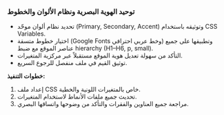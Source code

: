 ### توحيد الهوية البصرية ونظام الألوان والخطوط

- تحديد نظام ألوان موحّد (Primary, Secondary, Accent) وتوثيقه باستخدام CSS Variables.
- اختيار خطوط متسقة (Google Fonts وخط عربي احترافي) وتطبيقها على جميع عناصر الموقع مع ضبط hierarchy (H1–H6, p, small).
- التأكد من سهولة تعديل هوية الموقع مستقبلاً عبر مركزية المتغيرات.
- توثيق القيم في ملف منفصل للرجوع السريع.

**خطوات التنفيذ:**
1. إعداد ملف CSS خاص بالمتغيرات اللونية والخطية.
2. تحديث جميع ملفات الأنماط لاستخدام المتغيرات.
3. مراجعة جميع العناوين والفقرات والتأكد من وضوحها واتساقها البصري.